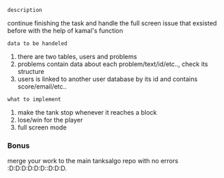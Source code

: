 ``` description ```
<p>continue finishing the task and handle the full screen issue that exsisted before with the help of kamal's function</p>

``` data to be handeled ```

1. there are two tables, users and problems
2. problems contain data about each problem/text/id/etc.., check its structure 
3. users is linked to another user database by its id and contains score/email/etc..


``` what to implement ```
1. make the tank stop whenever it reaches a block 
2. lose/win for the player
3. full screen mode

<h3> Bonus </h3>

<p> merge your work to the main tanksalgo repo with no errors :D:D:D:D:D:D::D:D:D. </p>
